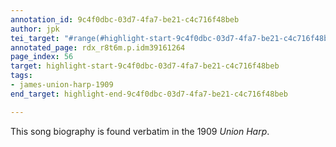 ```yaml
---
annotation_id: 9c4f0dbc-03d7-4fa7-be21-c4c716f48beb
author: jpk
tei_target: "#range(#highlight-start-9c4f0dbc-03d7-4fa7-be21-c4c716f48beb, #highlight-end-9c4f0dbc-03d7-4fa7-be21-c4c716f48beb)"
annotated_page: rdx_r8t6m.p.idm39161264
page_index: 56
target: highlight-start-9c4f0dbc-03d7-4fa7-be21-c4c716f48beb
tags:
- james-union-harp-1909
end_target: highlight-end-9c4f0dbc-03d7-4fa7-be21-c4c716f48beb

---
```

This song biography is found verbatim in the 1909 *Union Harp*.